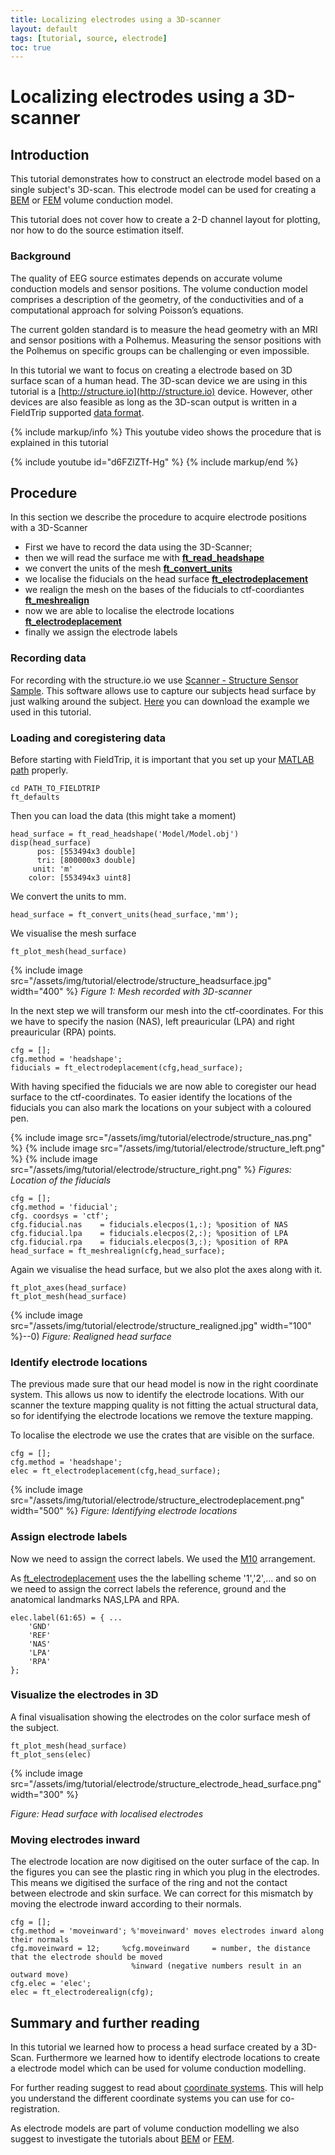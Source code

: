 ```yaml
---
title: Localizing electrodes using a 3D-scanner
layout: default
tags: [tutorial, source, electrode]
toc: true
---
```


# Localizing electrodes using a 3D-scanner

## Introduction

This tutorial demonstrates how to construct an electrode model based on a single subject's 3D-scan. This electrode model can be used for creating a [BEM](/tutorial/headmodel_eeg_bem) or [FEM](/tutorial/headmodel_eeg_fem) volume conduction model.

This tutorial does not cover how to create a 2-D channel layout for plotting, nor how to do the source estimation itself.

###  Background

The quality of EEG source estimates depends on accurate volume conduction models and sensor positions. The volume conduction model comprises a description of the geometry, of the conductivities and of a computational approach for solving Poisson’s equations. 

The current golden standard is to measure the head geometry with an MRI and sensor positions with a Polhemus. Measuring the sensor positions with the Polhemus on specific groups can be challenging or even impossible.

In this tutorial we want to focus on creating a electrode  based on 3D surface scan of a human head. The 3D-scan device we are using in this tutorial is a [http://structure.io](http://structure.io) device. However, other devices are also feasible as long as the 3D-scan output is written in a FieldTrip supported [data format](/dataformat).

{% include markup/info %}
This youtube video shows the procedure that is explained in this tutorial

{% include youtube id="d6FZlZTf-Hg" %}
{% include markup/end %}

## Procedure

In this section we describe the procedure to acquire electrode positions with a 3D-Scanner
*  First we have to record the data using the 3D-Scanner;
*  then we will read the surface me with **[ft_read_headshape](/reference/ft_read_headshape)**
*  we convert the units of the mesh **[ft_convert_units](/reference/ft_convert_units)**
*  we localise the fiducials on the head surface **[ft_electrodeplacement](/reference/ft_electrodeplacement)**
*  we realign the mesh on the bases of the fiducials to ctf-coordiantes **[ft_meshrealign](/reference/ft_meshrealign)**
*  now we are able to localise the electrode locations **[ft_electrodeplacement](/reference/ft_electrodeplacement)**
*  finally we assign the electrode labels

### Recording data

For recording with the structure.io we use [Scanner - Structure Sensor Sample](https://itunes.apple.com/us/app/scanner-structure-sensor-sample/id891169722?mt=8). This software allows use to capture our subjects head surface by just walking around the subject. [Here](ftp://ftp.fieldtriptoolbox.org/pub/fieldtrip/tutorial/electrode/3D-Scan.zip ) you can download the example we used in this tutorial.

### Loading and coregistering data

Before starting with FieldTrip, it is important that you set up your [MATLAB path](/faq/should_i_add_fieldtrip_with_all_subdirectories_to_my_matlab_path) properly.

	cd PATH_TO_FIELDTRIP
	ft_defaults

Then you can load the data (this might take a moment)

	head_surface = ft_read_headshape('Model/Model.obj')
	disp(head_surface)
	      pos: [553494x3 double]
	      tri: [800000x3 double]
	     unit: 'm'
	    color: [553494x3 uint8]

We convert the units to mm.

	head_surface = ft_convert_units(head_surface,'mm');

We visualise the mesh surface

	ft_plot_mesh(head_surface)

{% include image src="/assets/img/tutorial/electrode/structure_headsurface.jpg" width="400" %}
*Figure 1: Mesh recorded with 3D-scanner*

In the next step we will transform our mesh into the ctf-coordinates. For this we have to specify the nasion (NAS), left preauricular (LPA) and right preauricular (RPA) points.

	cfg = [];
	cfg.method = 'headshape';
	fiducials = ft_electrodeplacement(cfg,head_surface);

With having specified the fiducials we are now able to coregister our head surface to the ctf-coordinates. To easier identify the locations of the fiducials you can also mark the locations on your subject with a coloured pen.

{% include image src="/assets/img/tutorial/electrode/structure_nas.png" %}
{% include image src="/assets/img/tutorial/electrode/structure_left.png" %}
{% include image src="/assets/img/tutorial/electrode/structure_right.png" %}
*Figures: Location of the fiducials*

	cfg = [];
	cfg.method = 'fiducial';
	cfg. coordsys = 'ctf';
	cfg.fiducial.nas    = fiducials.elecpos(1,:); %position of NAS
	cfg.fiducial.lpa    = fiducials.elecpos(2,:); %position of LPA
	cfg.fiducial.rpa    = fiducials.elecpos(3,:); %position of RPA
	head_surface = ft_meshrealign(cfg,head_surface);

Again we visualise the head surface, but we also plot the axes along with it.

	ft_plot_axes(head_surface)
	ft_plot_mesh(head_surface)

{% include image src="/assets/img/tutorial/electrode/structure_realigned.jpg" width="100" %}--0)
*Figure: Realigned head surface*

### Identify electrode locations

The previous made sure that our head model is now in the right coordinate system. This allows us now to identify the electrode locations. With our scanner the texture mapping quality is not fitting the actual structural data, so for identifying the electrode locations we remove the texture mapping.

To localise the electrode we use the crates that are visible on the surface.

	cfg = [];
	cfg.method = 'headshape';
	elec = ft_electrodeplacement(cfg,head_surface);

{% include image src="/assets/img/tutorial/electrode/structure_electrodeplacement.png" width="500" %}
*Figure: Identifying electrode locations*

### Assign electrode labels

Now we need to assign the correct labels. We used the [M10](http://www.easycap.de/e/electrodes/13_M10.htm) arrangement.

As [ft_electrodeplacement](/reference/ft_electrodeplacement) uses the the labelling scheme '1','2',... and so on we need to assign the correct labels the reference, ground and the anatomical landmarks NAS,LPA and RPA.

	elec.label(61:65) = { ...
	    'GND'
	    'REF'
	    'NAS'
	    'LPA'
	    'RPA'  
	};

### Visualize the electrodes in 3D

A final visualisation showing the electrodes on the color surface mesh of the subject.

	ft_plot_mesh(head_surface)
	ft_plot_sens(elec)

{% include image src="/assets/img/tutorial/electrode/structure_electrode_head_surface.png" width="300" %}

*Figure: Head surface with localised electrodes*

### Moving electrodes inward

The electrode location are now digitised on the outer surface of the cap. In the figures you can see the plastic ring in which you plug in the electrodes. This means we digitised the surface of the ring and not the contact between electrode and skin surface. We can correct for this mismatch by moving the electrode inward according to their normals.

	cfg = [];
	cfg.method = 'moveinward'; %'moveinward' moves electrodes inward along their normals
	cfg.moveinward = 12;     %cfg.moveinward     = number, the distance that the electrode should be moved
	                           %inward (negative numbers result in an outward move)
	cfg.elec = 'elec';
	elec = ft_electroderealign(cfg);

## Summary and further reading

In this tutorial we learned how to process a head surface created by a 3D-Scan. Furthermore we learned how to identify electrode locations to create a electrode model which can be used for volume conduction modelling.

For further reading suggest to read  about [coordinate systems](/faq/how_are_the_different_head_and_mri_coordinate_systems_defined). This will help you understand the different coordinate systems you can use for co-registration.

As electrode models are part of volume conduction modelling we also suggest to investigate the tutorials about [BEM](/tutorial/headmodel_eeg_bem) or [FEM](/tutorial/headmodel_eeg_fem).
